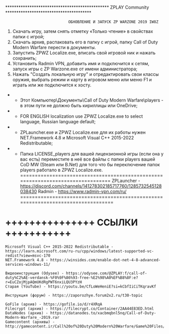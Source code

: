 *********************************************** ZPLAY Community ***************************************

								ОБНОВЛЕНИЕ И ЗАПУСК ZP WARZONE 2019 IW8Z
									
1. Скачать игру, затем снять отметку «Только чтение» в свойствах папки с игрой;
2. Скачать архив, распаковать его в папку с игрой, папку Call of Duty Modern Warfare перести в документы.
3. Запустить ZPWZ Localize.exe, вписать свой игровой ник и нажать сохранить;
4. Установить Radmin VPN, добавить имя и подключится к сетям, запуск игры с ZP Warzone.exe от имени администратора;
5. Нажать "Создать локальную игру" и отредактировать свои классы оружия, выбрать режим и карту в игровом меню или меню F1 и играть или же подключится к хосту.

* - Этот Компьютер\Документы\Call of Duty Modern Warfare\players - в этом пути не должно быть кириллицы или OneDrive;
* - FOR ENGLISH localization use ZPWZ Localize.exe to select language, Russian language default;
* - ZPLauncher.exe и ZPWZ Localize.exe для их работы нужен NET.Framework 4.8 и Microsoft Visual C++ 2015-2022 Redistributable;
* - Папка LICENSE_players для вашей лицензионной игры (если она у вас есть) переместите в неё все файлы с папки players вашей CoD MW (Steam или B.Net) для того что бы переключение папок players работало в ZPWZ Localize.exe.
================================================================================
ZPLauncher - https://discord.com/channels/141278302185717760/1285732545128038430
Radmin - https://www.radmin-vpn.com/ru/
=================================================================================
# +++++++++++++++ ССЫЛКИ +++++++++++
    Microsoft Visual C++ 2015-2022 Redistributable - https://learn.microsoft.com/ru-ru/cpp/windows/latest-supported-vc-redist?view=msvc-170
    NET.Framework 4.8 - https://winsides.com/enable-dot-net-4-8-advanced-services-windows-11/
    
    Видеоинструкция (Odysee) - https://odysee.com/@ZPLAY:f/call-of-duty%C2%AE-verdansk-%F0%9F%86%93-free-%E2%98%A0%EF%B8%8F:e?r=EuCZojMjpAQmUKdRgPWT6nxiLQU3PYzH
    Старая (YouTube) - https://youtu.be/CfLoWeHeniE?si=kCbfIiCiTKqravKf
    
    Инструкция (форум) - https://zaporozhye.forum2x2.ru/t30-topic
    
    GoFile (архив) - https://gofile.io/d/r4XRqA
    Filecrypt (архив) - https://filecrypt.co/Container/2AA44E83ED.html
    DataNodes (архив) - https://datanodes.to/xacbmqbnl5nq/Call-of-Duty-Modern-Warfare_-2019.rar
    Gamecontent (архивы) - http://gamecontent.ir/Call%20of%20Duty%20Modern%20Warfare/Game%20Files/

